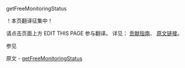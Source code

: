  getFreeMonitoringStatus

 ！本页翻译征集中！

请点击页面上方 EDIT THIS PAGE 参与翻译。
详见：
[贡献指南]( https://github.com/whaleal/MongoDB-Manual-zh/blob/master/CONTRIBUTING.md )、
[原文链接](  https://docs.mongodb.com/manual/reference/command/getFreeMonitoringStatus/  )。

 参见

原文 - [getFreeMonitoringStatus]( https://docs.mongodb.com/manual/reference/command/getFreeMonitoringStatus/ )


